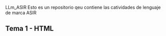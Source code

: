 LLm_ASIR
Esto es un repositorio qeu contiene las catividades de lenguaje de marca ASIR

## Tema 1 - HTML
